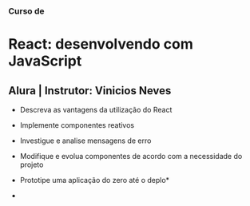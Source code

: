 ### Curso de
# React: desenvolvendo com JavaScript
## Alura | Instrutor: Vinicios Neves

* Descreva as vantagens da utilização do React
* Implemente componentes reativos
* Investigue e analise mensagens de erro
* Modifique e evolua componentes de acordo com a necessidade do projeto
* Prototipe uma aplicação do zero até o deplo*

* 
